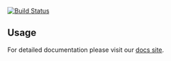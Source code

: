 


[![Build Status](https://github.com/msquared-io/pixel-streaming-client/actions/workflows/main.yaml/badge.svg)](https://github.com/msquared-io/pixel-streaming-client/actions/workflows/main.yaml)





## Usage

For detailed documentation please visit our [docs site](https://docs.msquared.io/apis-and-tooling/frontend-sdks/pixel-streaming).



























































